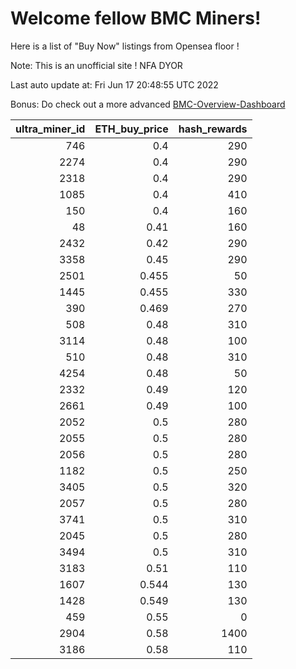 # Welcome fellow BMC Miners!
Here is a list of "Buy Now" listings from Opensea floor !

Note: This is an unofficial site ! NFA DYOR

Last auto update at: Fri Jun 17 20:48:55 UTC 2022

Bonus: Do check out a more advanced [BMC-Overview-Dashboard](https://dune.com/defifunk/BMC-Overview-Dashboard)


|   ultra_miner_id |   ETH_buy_price |   hash_rewards |
|-----------------:|----------------:|---------------:|
|              746 |           0.4   |            290 |
|             2274 |           0.4   |            290 |
|             2318 |           0.4   |            290 |
|             1085 |           0.4   |            410 |
|              150 |           0.4   |            160 |
|               48 |           0.41  |            160 |
|             2432 |           0.42  |            290 |
|             3358 |           0.45  |            290 |
|             2501 |           0.455 |             50 |
|             1445 |           0.455 |            330 |
|              390 |           0.469 |            270 |
|              508 |           0.48  |            310 |
|             3114 |           0.48  |            100 |
|              510 |           0.48  |            310 |
|             4254 |           0.48  |             50 |
|             2332 |           0.49  |            120 |
|             2661 |           0.49  |            100 |
|             2052 |           0.5   |            280 |
|             2055 |           0.5   |            280 |
|             2056 |           0.5   |            280 |
|             1182 |           0.5   |            250 |
|             3405 |           0.5   |            320 |
|             2057 |           0.5   |            280 |
|             3741 |           0.5   |            310 |
|             2045 |           0.5   |            280 |
|             3494 |           0.5   |            310 |
|             3183 |           0.51  |            110 |
|             1607 |           0.544 |            130 |
|             1428 |           0.549 |            130 |
|              459 |           0.55  |              0 |
|             2904 |           0.58  |           1400 |
|             3186 |           0.58  |            110 |